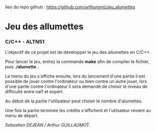 lien du repo github :  https://github.com/arthurgmt/Jeu_alumettes

# Jeu des allumettes 
###  C/C++ - ALTN51

L'objectif de ce projet est de développer le jeu des allumettes en C/C++.

Pour lancer le jeu, entrez la commande **make** afin de compiler le fichier, puis **./alumette** .



Le menu du jeu s'affiche ensuite, lors du lancement d'une partie il est possible de jouer contre l'ordinateur ou bien contre un autre jouer, lors d'une partie contre l'ordinateur il sera demandé de choisir le niveau de difficulté entre naïf et expert.

Au début de la partie l'utilisateur peut choisir le nombre d'alumettes.

Une fois la partie terminée les crédits s'affichent et l'utilsateur revient au menu de départ.



  
  
*Sebastien DEJEAN / Arthur GUILLAUMOT.*
